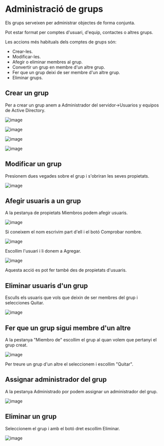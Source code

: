 # Administració de grups

Els grups serveixen per administrar objectes de forma conjunta.

Pot estar format per comptes d'usuari, d'equip, contactes o altres grups.

Les accions més habituals dels comptes de grups són:

- Crear-les.
- Modificar-les.
- Afegir o eliminar membres al grup.
- Convertir un grup en membre d'un altre grup.
- Fer que un grup deixi de ser membre d'un altre grup.
- Eliminar grups.

## Crear un grup

Per a crear un grup anem a Administrador del servidor->Usuarios y equipos de Active Directory.

![image](https://github.com/XaSaFa/MP04/assets/110727546/891b8c07-012e-4b10-b89a-f141119c23ca)

![image](https://github.com/XaSaFa/MP04/assets/110727546/d962cc65-c5e7-41b8-bcc9-4780cc7a9fb3)

![image](https://github.com/XaSaFa/MP04/assets/110727546/612eaa25-33c2-4f0e-bf9b-7c3e241bceac)

![image](https://github.com/XaSaFa/MP04/assets/110727546/f492f166-619e-4f04-829c-fc3fd99002a8)

## Modificar un grup

Presionem dues vegades sobre el grup i s'obriran les seves propietats.

![image](https://github.com/XaSaFa/MP04/assets/110727546/4100988d-0be3-43bf-afe4-1ef21a4af942)

## Afegir usuaris a un grup

A la pestanya de propietats Miembros podem afegir usuaris.

![image](https://github.com/XaSaFa/MP04/assets/110727546/9c1187c4-dd44-4a1e-91c4-7246025a2ebd)

Si coneixem el nom escrivim part d'ell i el botó Comprobar nombre.

![image](https://github.com/XaSaFa/MP04/assets/110727546/da70716c-356f-457e-a0d7-0db47d8b922b)

Escollim l'usuari i li donem a Agregar.

![image](https://github.com/XaSaFa/MP04/assets/110727546/7a3f4c89-6141-454e-9938-4a2715201a5b)

Aquesta acció es pot fer també des de propietats d'usuaris.

## Eliminar usuaris d'un grup

Esculls els usuaris que vols que deixin de ser membres del grup i selecciones Quitar.

![image](https://github.com/XaSaFa/MP04/assets/110727546/8ee318f7-f798-4643-8fd4-0cf8eed9dcc3)

## Fer que un grup sigui membre d'un altre

A la pestanya "Miembro de" escollim el grup al quan volem que pertanyi el grup creat.

![image](https://github.com/XaSaFa/MP04/assets/110727546/366b4345-c0f5-4c15-8449-f52f8b4cc956)

Per treure un grup d'un altre el seleccionem i escollim "Quitar".

## Assignar administrador del grup

A la pestanya Administrado por podem assignar un administrador del grup.

![image](https://github.com/XaSaFa/MP04/assets/110727546/9b1aa80f-55ef-4120-a679-7d2f47e4d1a5)

## Eliminar un grup

Seleccionem el grup i amb el botó dret escollim Eliminar.

![image](https://github.com/XaSaFa/MP04/assets/110727546/a8304bde-9fe7-4f47-8225-f93e888e8d1f)

